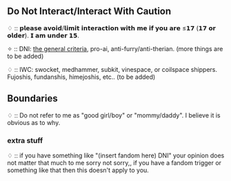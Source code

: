 ## Do Not Interact/Interact With Caution
♢ :: 𝗽𝗹𝗲𝗮𝘀𝗲 𝗮𝘃𝗼𝗶𝗱/𝗹𝗶𝗺𝗶𝘁 𝗶𝗻𝘁𝗲𝗿𝗮𝗰𝘁𝗶𝗼𝗻 𝘄𝗶𝘁𝗵 𝗺𝗲 𝗶𝗳 𝘆𝗼𝘂 𝗮𝗿𝗲 ≤𝟭𝟳 (𝟭𝟳 𝗼𝗿 𝗼𝗹𝗱𝗲𝗿). 𝗜 𝗮𝗺 𝘂𝗻𝗱𝗲𝗿 𝟭𝟱.

✧ :: DNI: [the general criteria](basic-dni.crd.co), pro-ai, anti-furry/anti-therian. (more things are to be added)

♢ :: IWC: swocket, medhammer, subkit, vinespace, or coilspace shippers. Fujoshis, fundanshis, himejoshis, etc.. (to be added)

## Boundaries

♢ :: Do not refer to me as "good girl/boy" or "mommy/daddy". I believe it is obvious as to why.

### extra stuff

♢ :: if you have something like "(insert fandom here) DNI" your opinion does not matter that much to me sorry not sorry,, if you have a fandom trigger or something like that then this doesn't apply to you.
